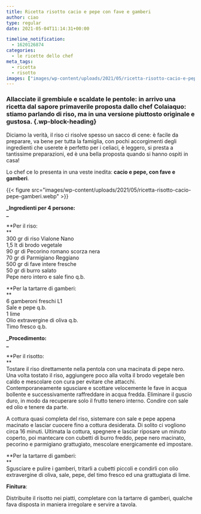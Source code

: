 ```yaml
---
title: Ricetta risotto cacio e pepe con fave e gamberi
author: ciao
type: regular
date: 2021-05-04T11:14:31+00:00

timeline_notification:
  - 1620126874
categories:
  - le ricette dello chef
meta_tags:
  - ricetta
  - risotto
images: ["images/wp-content/uploads/2021/05/ricetta-risotto-cacio-e-pepe.webp"]
---
```

### Allacciate il grembiule e scaldate le pentole: in arrivo una ricetta dal sapore primaverile proposta dallo chef Colaiaquo: stiamo parlando di riso, ma in una versione piuttosto originale e gustosa. {.wp-block-heading}

Diciamo la verità, il riso ci risolve spesso un sacco di cene: è facile da preparare, va bene per tutta la famiglia, con pochi accorgimenti degli ingredienti che userete è perfetto per i celiaci, è leggero, si presta a tantissime preparazioni, ed è una bella proposta quando si hanno ospiti in casa!

Lo chef ce lo presenta in una veste inedita: **cacio e pepe, con fave e gamberi**.


{{< figure src="images/wp-content/uploads/2021/05/ricetta-risotto-cacio-pepe-gamberi.webp" >}}


  
**_Ingredienti per 4 persone:  
_** 

**Per il riso:  
**  
300 gr di riso Vialone Nano  
1,5 lt di brodo vegetale  
90 gr di Pecorino romano scorza nera  
70 gr di Parmigiano Reggiano  
500 gr di fave intere fresche   
50 gr di burro salato  
Pepe nero intero e sale fino q.b.  
  
**Per la tartarre di gamberi:  
**  
6 gamberoni freschi L1  
Sale e pepe q.b.  
1 lime  
Olio extravergine di oliva q.b.  
Timo fresco q.b.

**_Procedimento:  
_** 

**Per il risotto:  
**  
Tostare il riso direttamente nella pentola con una macinata di pepe nero. Una volta tostato il riso, aggiungere poco alla volta il brodo vegetale ben caldo e mescolare con cura per evitare che attacchi.  
Contemporaneamente sgusciare e scottare velocemente le fave in acqua bollente e successivamente raffreddare in acqua fredda. Eliminare il guscio duro, in modo da recuperare solo il frutto tenero interno. Condire con sale ed olio e tenere da parte.  
  
A cottura quasi completa del riso, sistemare con sale e pepe appena macinato e lasciar cuocere fino a cottura desiderata. Di solito ci vogliono circa 16 minuti. Ultimata la cottura, spegnere e lasciar riposare un minuto coperto, poi mantecare con cubetti di burro freddo, pepe nero macinato, pecorino e parmigiano grattugiato, mescolare energicamente ed impostare.  
  
**Per la tartarre di gamberi:  
**  
Sgusciare e pulire i gamberi, tritarli a cubetti piccoli e condirli con olio extravergine di oliva, sale, pepe, del timo fresco ed una grattugiata di lime.  
  
**Finitura**:  
  
Distribuite il risotto nei piatti, completare con la tartarre di gamberi, qualche fava disposta in maniera irregolare e servire a tavola.